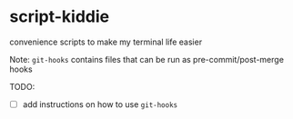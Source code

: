 # script-kiddie

convenience scripts to make my terminal life easier

Note: `git-hooks` contains files that can be run as pre-commit/post-merge hooks

TODO:
- [ ] add instructions on how to use `git-hooks`
